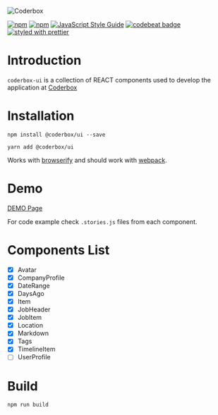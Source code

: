 ![Coderbox](https://s3-eu-west-1.amazonaws.com/coderbox/common/logo-blue.png)

[![npm](https://img.shields.io/npm/dm/@coderbox/ui.svg)](https://www.npmjs.com/package/@coderbox/ui)
[![npm](https://img.shields.io/npm/v/@coderbox/ui.svg)](https://www.npmjs.com/package/@coderbox/ui)
[![JavaScript Style Guide](https://img.shields.io/badge/code_style-standard-brightgreen.svg)](https://standardjs.com)
[![codebeat badge](https://codebeat.co/badges/881b0552-e916-41a5-b2df-632f1610f7b9)](https://codebeat.co/projects/github-com-coderboxapp-coderbox-ui-master)
[![styled with prettier](https://img.shields.io/badge/styled_with-prettier-ff69b4.svg)](https://github.com/prettier/prettier)

# Introduction
`coderbox-ui` is a collection of REACT components used to develop the application at [Coderbox](https://www.coderbox.me)

# Installation

```
npm install @coderbox/ui --save
```
```
yarn add @coderbox/ui
```
Works with [browserify](https://github.com/substack/node-browserify) and should work with [webpack](https://github.com/visionmedia/superagent/wiki/SuperAgent-for-Webpack).

# Demo
[DEMO Page](https://coderboxapp.github.io/coderbox-ui/)

For code example check `.stories.js` files from each component.

# Components List
- [x] Avatar
- [x] CompanyProfile
- [x] DateRange
- [x] DaysAgo
- [x] Item
- [x] JobHeader
- [x] JobItem
- [x] Location
- [x] Markdown
- [x] Tags
- [x] TimelineItem
- [ ] UserProfile

# Build

```
npm run build
```